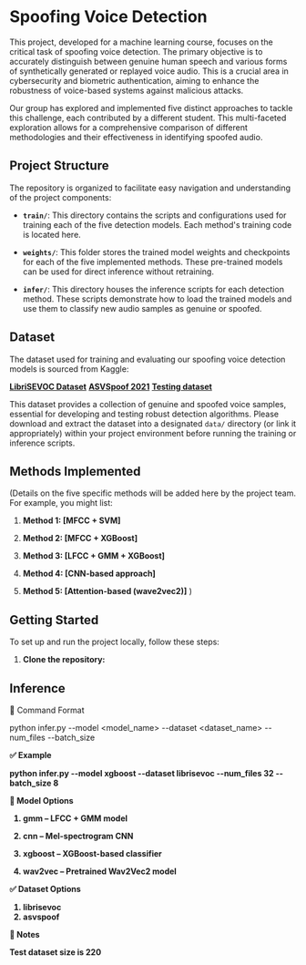 # Spoofing Voice Detection

This project, developed for a machine learning course, focuses on the critical task of spoofing voice detection. The primary objective is to accurately distinguish between genuine human speech and various forms of synthetically generated or replayed voice audio. This is a crucial area in cybersecurity and biometric authentication, aiming to enhance the robustness of voice-based systems against malicious attacks.

Our group has explored and implemented five distinct approaches to tackle this challenge, each contributed by a different student. This multi-faceted exploration allows for a comprehensive comparison of different methodologies and their effectiveness in identifying spoofed audio.

## Project Structure

The repository is organized to facilitate easy navigation and understanding of the project components:

- **`train/`**: This directory contains the scripts and configurations used for training each of the five detection models. Each method's training code is located here.

- **`weights/`**: This folder stores the trained model weights and checkpoints for each of the five implemented methods. These pre-trained models can be used for direct inference without retraining.

- **`infer/`**: This directory houses the inference scripts for each detection method. These scripts demonstrate how to load the trained models and use them to classify new audio samples as genuine or spoofed.

## Dataset

The dataset used for training and evaluating our spoofing voice detection models is sourced from Kaggle:

[**LibriSEVOC Dataset**](https://www.kaggle.com/datasets/trinhhaphuong/librisevoc)
[**ASVSpoof 2021**](https://zenodo.org/records/4835108)
[**Testing dataset**](https://www.kaggle.com/datasets/ronanhansel/testing-dataset-deefake-detector)

This dataset provides a collection of genuine and spoofed voice samples, essential for developing and testing robust detection algorithms. Please download and extract the dataset into a designated `data/` directory (or link it appropriately) within your project environment before running the training or inference scripts.

## Methods Implemented

(Details on the five specific methods will be added here by the project team. For example, you might list:

1. **Method 1: [MFCC + SVM]**

2. **Method 2: [MFCC + XGBoost]**

3. **Method 3: [LFCC + GMM + XGBoost]**

4. **Method 4: [CNN-based approach]**

5. **Method 5: [Attention-based (wave2vec2)]**
   )

## Getting Started

To set up and run the project locally, follow these steps:

1. **Clone the repository:**

## Inference

🔧 Command Format

python infer.py --model <model_name> --dataset <dataset_name> --num_files <N> --batch_size <B>

✅ Example

python infer.py --model xgboost --dataset librisevoc --num_files 32 --batch_size 8

🧠 Model Options

1. gmm – LFCC + GMM model

2. cnn – Mel-spectrogram CNN

3. xgboost – XGBoost-based classifier

4. wav2vec – Pretrained Wav2Vec2 model

✅ Dataset Options

1. librisevoc
2. asvspoof

📌 Notes

Test dataset size is 220
